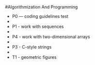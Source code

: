 #Algorithmization And Programming

- P0 — coding guidelines test
- 
- P1 - work with sequences
- 
- P4 - work with two-dimensional arrays
- 
- P3 - C-style strings
- 
- T1 - geometric figures 
